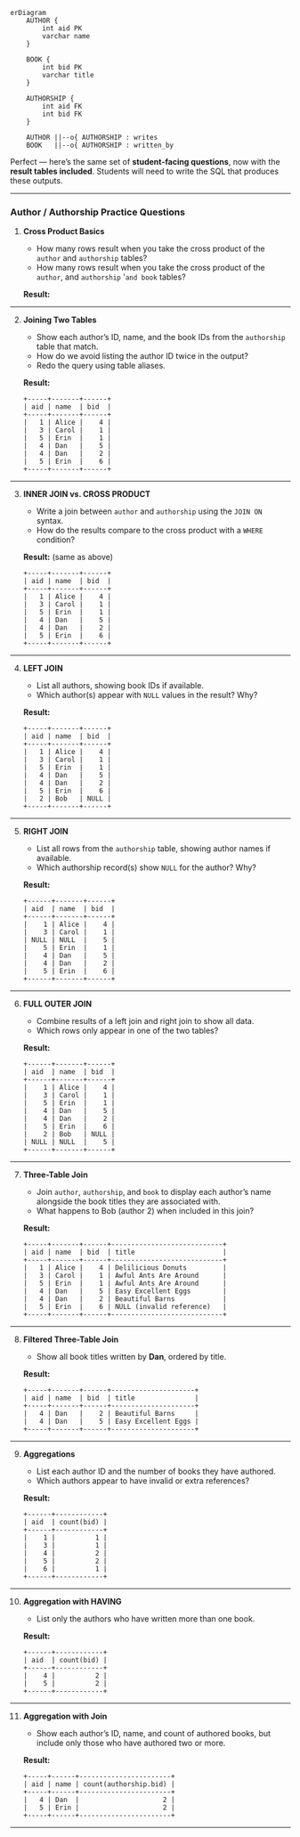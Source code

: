 ```mermaid
erDiagram
    AUTHOR {
        int aid PK
        varchar name
    }

    BOOK {
        int bid PK
        varchar title
    }

    AUTHORSHIP {
        int aid FK
        int bid FK
    }

    AUTHOR ||--o{ AUTHORSHIP : writes
    BOOK   ||--o{ AUTHORSHIP : written_by
```

Perfect — here’s the same set of **student-facing questions**, now with the **result tables included**. Students will need to write the SQL that produces these outputs.

---

### Author / Authorship Practice Questions

1. **Cross Product Basics**

   * How many rows result when you take the cross product of the `author` and `authorship` tables?
   * How many rows result when you take the cross product of the `author`, and `authorship` '`and book` tables?

   **Result:**


---

2. **Joining Two Tables**

   * Show each author’s ID, name, and the book IDs from the `authorship` table that match.
   * How do we avoid listing the author ID twice in the output?
   * Redo the query using table aliases.

   **Result:**

   ```
   +-----+-------+------+
   | aid | name  | bid  |
   +-----+-------+------+
   |   1 | Alice |    4 |
   |   3 | Carol |    1 |
   |   5 | Erin  |    1 |
   |   4 | Dan   |    5 |
   |   4 | Dan   |    2 |
   |   5 | Erin  |    6 |
   +-----+-------+------+
   ```

---

3. **INNER JOIN vs. CROSS PRODUCT**

   * Write a join between `author` and `authorship` using the `JOIN ON` syntax.
   * How do the results compare to the cross product with a `WHERE` condition?

   **Result:** (same as above)

   ```
   +-----+-------+------+
   | aid | name  | bid  |
   +-----+-------+------+
   |   1 | Alice |    4 |
   |   3 | Carol |    1 |
   |   5 | Erin  |    1 |
   |   4 | Dan   |    5 |
   |   4 | Dan   |    2 |
   |   5 | Erin  |    6 |
   +-----+-------+------+
   ```

---

4. **LEFT JOIN**

   * List all authors, showing book IDs if available.
   * Which author(s) appear with `NULL` values in the result? Why?

   **Result:**

   ```
   +-----+-------+------+
   | aid | name  | bid  |
   +-----+-------+------+
   |   1 | Alice |    4 |
   |   3 | Carol |    1 |
   |   5 | Erin  |    1 |
   |   4 | Dan   |    5 |
   |   4 | Dan   |    2 |
   |   5 | Erin  |    6 |
   |   2 | Bob   | NULL |
   +-----+-------+------+
   ```

---

5. **RIGHT JOIN**

   * List all rows from the `authorship` table, showing author names if available.
   * Which authorship record(s) show `NULL` for the author? Why?

   **Result:**

   ```
   +------+-------+------+
   | aid  | name  | bid  |
   +------+-------+------+
   |    1 | Alice |    4 |
   |    3 | Carol |    1 |
   | NULL | NULL  |    5 |
   |    5 | Erin  |    1 |
   |    4 | Dan   |    5 |
   |    4 | Dan   |    2 |
   |    5 | Erin  |    6 |
   +------+-------+------+
   ```

---

6. **FULL OUTER JOIN**

   * Combine results of a left join and right join to show all data.
   * Which rows only appear in one of the two tables?

   **Result:**

   ```
   +------+-------+------+
   | aid  | name  | bid  |
   +------+-------+------+
   |    1 | Alice |    4 |
   |    3 | Carol |    1 |
   |    5 | Erin  |    1 |
   |    4 | Dan   |    5 |
   |    4 | Dan   |    2 |
   |    5 | Erin  |    6 |
   |    2 | Bob   | NULL |
   | NULL | NULL  |    5 |
   +------+-------+------+
   ```

---

7. **Three-Table Join**

   * Join `author`, `authorship`, and `book` to display each author’s name alongside the book titles they are associated with.
   * What happens to Bob (author 2) when included in this join?

   **Result:**

   ```
   +-----+-------+------+----------------------------+
   | aid | name  | bid  | title                      |
   +-----+-------+------+----------------------------+
   |   1 | Alice |    4 | Delilicious Donuts         |
   |   3 | Carol |    1 | Awful Ants Are Around      |
   |   5 | Erin  |    1 | Awful Ants Are Around      |
   |   4 | Dan   |    5 | Easy Excellent Eggs        |
   |   4 | Dan   |    2 | Beautiful Barns            |
   |   5 | Erin  |    6 | NULL (invalid reference)   |
   +-----+-------+------+----------------------------+
   ```

---

8. **Filtered Three-Table Join**

   * Show all book titles written by **Dan**, ordered by title.

   **Result:**

   ```
   +-----+-------+------+---------------------+
   | aid | name  | bid  | title               |
   +-----+-------+------+---------------------+
   |   4 | Dan   |    2 | Beautiful Barns     |
   |   4 | Dan   |    5 | Easy Excellent Eggs |
   +-----+-------+------+---------------------+
   ```

---

9. **Aggregations**

   * List each author ID and the number of books they have authored.
   * Which authors appear to have invalid or extra references?

   **Result:**

   ```
   +------+------------+
   | aid  | count(bid) |
   +------+------------+
   |    1 |          1 |
   |    3 |          1 |
   |    4 |          2 |
   |    5 |          2 |
   |    6 |          1 |
   +------+------------+
   ```

---

10. **Aggregation with HAVING**

    * List only the authors who have written more than one book.

    **Result:**

    ```
    +------+------------+
    | aid  | count(bid) |
    +------+------------+
    |    4 |          2 |
    |    5 |          2 |
    +------+------------+
    ```

---

11. **Aggregation with Join**

    * Show each author’s ID, name, and count of authored books, but include only those who have authored two or more.

    **Result:**

    ```
    +-----+------+-----------------------+
    | aid | name | count(authorship.bid) |
    +-----+------+-----------------------+
    |   4 | Dan  |                     2 |
    |   5 | Erin |                     2 |
    +-----+------+-----------------------+
    ```

---
